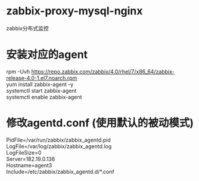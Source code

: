 # zabbix-proxy-mysql-nginx
zabbix分布式监控

# 安装对应的agent
rpm -Uvh https://repo.zabbix.com/zabbix/4.0/rhel/7/x86_64/zabbix-release-4.0-1.el7.noarch.rpm  
yum install zabbix-agent -y  
systemctl start zabbix-agent  
systemctl enable zabbix-agent  


# 修改agentd.conf (使用默认的被动模式)
PidFile=/var/run/zabbix/zabbix_agentd.pid  
LogFile=/var/log/zabbix/zabbix_agentd.log  
LogFileSize=0  
Server=182.19.0.136  
Hostname=agent3  
Include=/etc/zabbix/zabbix_agentd.d/*.conf  

